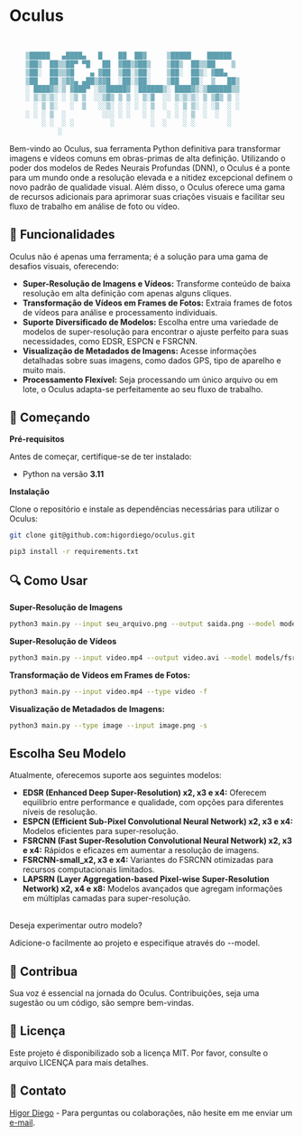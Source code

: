 
# Oculus

```markdown


    ▒█████   ▄████▄   █    ██  ██▓     ▒█████    ██████ 
    ▒██▒  ██▒▒██▀ ▀█   ██  ▓██▒▓██▒    ▒██▒  ██▒▒██    ▒ 
    ▒██░  ██▒▒▓█    ▄ ▓██  ▒██░▒██░    ▒██░  ██▒░ ▓██▄   
    ▒██   ██░▒▓▓▄ ▄██▒▓▓█  ░██░▒██░    ▒██   ██░  ▒   ██▒
    ░ ████▓▒░▒ ▓███▀ ░▒▒█████▓ ░██████▒░ ████▓▒░▒██████▒▒
    ░ ▒░▒░▒░ ░ ░▒ ▒  ░░▒▓▒ ▒ ▒ ░ ▒░▓  ░░ ▒░▒░▒░ ▒ ▒▓▒ ▒ ░
      ░ ▒ ▒░   ░  ▒   ░░▒░ ░ ░ ░ ░ ▒  ░  ░ ▒ ▒░ ░ ░▒  ░ ░
    ░ ░ ░ ▒  ░         ░░░ ░ ░   ░ ░   ░ ░ ░ ▒  ░  ░  ░  
        ░ ░  ░ ░         ░         ░  ░    ░ ░        ░  
            ░               
```

Bem-vindo ao Oculus, sua ferramenta Python definitiva para transformar imagens e vídeos comuns em obras-primas de alta definição. Utilizando o poder dos modelos de Redes Neurais Profundas (DNN), o Oculus é a ponte para um mundo onde a resolução elevada e a nitidez excepcional definem o novo padrão de qualidade visual. Além disso, o Oculus oferece uma gama de recursos adicionais para aprimorar suas criações visuais e facilitar seu fluxo de trabalho em análise de foto ou vídeo.

## 🌈 Funcionalidades

Oculus não é apenas uma ferramenta; é a solução para uma gama de desafios visuais, oferecendo:

- **Super-Resolução de Imagens e Vídeos:** Transforme conteúdo de baixa resolução em alta definição com apenas alguns cliques.
- **Transformação de Vídeos em Frames de Fotos:** Extraia frames de fotos de vídeos para análise e processamento individuais.
- **Suporte Diversificado de Modelos:** Escolha entre uma variedade de modelos de super-resolução para encontrar o ajuste perfeito para suas necessidades, como EDSR, ESPCN e FSRCNN.
- **Visualização de Metadados de Imagens:** Acesse informações detalhadas sobre suas imagens, como dados GPS, tipo de aparelho e muito mais.
- **Processamento Flexível:** Seja processando um único arquivo ou em lote, o Oculus adapta-se perfeitamente ao seu fluxo de trabalho.

## 🚀 Começando

**Pré-requisitos**

Antes de começar, certifique-se de ter instalado:

- Python na versão **3.11**

**Instalação**

Clone o repositório e instale as dependências necessárias para utilizar o Oculus:

```sh
git clone git@github.com:higordiego/oculus.git
```

```sh
pip3 install -r requirements.txt
```

## 🔍 Como Usar

**Super-Resolução de Imagens**

```sh
python3 main.py --input seu_arquivo.png --output saida.png --model models/edsr/edsr_x4.pb --type image
```

**Super-Resolução de Vídeos**

```sh
python3 main.py --input video.mp4 --output video.avi --model models/fsrcnn/fsrcnn-small_x4.pb --type video
```

**Transformação de Vídeos em Frames de Fotos:**

```sh
python3 main.py --input video.mp4 --type video -f
```

**Visualização de Metadados de Imagens:**

```sh
python3 main.py --type image --input image.png -s
```

## Escolha Seu Modelo

Atualmente, oferecemos suporte aos seguintes modelos:

- **EDSR (Enhanced Deep Super-Resolution) x2, x3 e x4:** Oferecem equilíbrio entre performance e qualidade, com opções para diferentes níveis de resolução.
- **ESPCN (Efficient Sub-Pixel Convolutional Neural Network) x2, x3 e x4:** Modelos eficientes para super-resolução.
- **FSRCNN (Fast Super-Resolution Convolutional Neural Network) x2, x3 e x4:** Rápidos e eficazes em aumentar a resolução de imagens.
- **FSRCNN-small_x2, x3 e x4:** Variantes do FSRCNN otimizadas para recursos computacionais limitados.
- **LAPSRN (Layer Aggregation-based Pixel-wise Super-Resolution Network) x2, x4 e x8:** Modelos avançados que agregam informações em múltiplas camadas para super-resolução.

<br>
Deseja experimentar outro modelo? 

Adicione-o facilmente ao projeto e especifique através do --model.

## 🤝 Contribua

Sua voz é essencial na jornada do Oculus. Contribuições, seja uma sugestão ou um código, são sempre bem-vindas.

## 📝 Licença

Este projeto é disponibilizado sob a licença MIT. Por favor, consulte o arquivo LICENÇA para mais detalhes.

## 💌 Contato

[Higor Diego](https://higordiego.com.br) - Para perguntas ou colaborações, não hesite em me enviar um [e-mail](mailto:me@higordiego.com.br).


